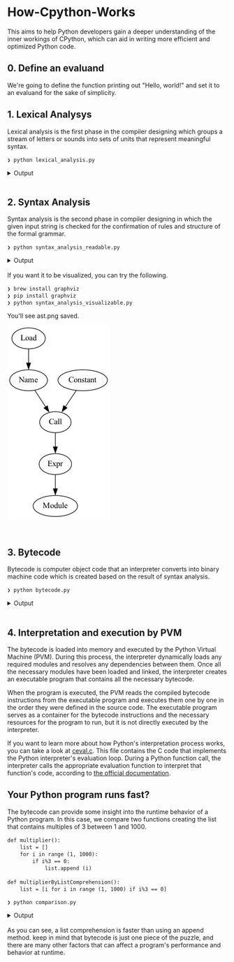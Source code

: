 # How-Cpython-Works
This aims to help Python developers gain a deeper understanding of the inner workings of CPython, which can aid in writing more efficient and optimized Python code.

## 0. Define an evaluand
We're going to define the function printing out "Hello, world!" and set it to an evaluand for the sake of simplicity.

## 1. Lexical Analysys
Lexical analysis is the first phase in the compiler designing which groups a stream of letters or sounds into sets of units that represent meaningful syntax.
```
❯ python lexical_analysis.py
```
<details><summary>Output</summary>

```rb
[TokenInfo(type=62 (ENCODING), string='utf-8', start=(0, 0), end=(0, 0), line=''),
TokenInfo(type=1 (NAME), string='print', start=(1, 0), end=(1, 5), line='print("Hello, world!")'),
TokenInfo(type=54 (OP), string='(', start=(1, 5), end=(1, 6), line='print("Hello, world!")'),
TokenInfo(type=3 (STRING), string='"Hello, world!"', start=(1, 6), end=(1, 21), line='print("Hello, world!")'),
TokenInfo(type=54 (OP), string=')', start=(1, 21), end=(1, 22), line='print("Hello, world!")'),
TokenInfo(type=4 (NEWLINE), string='', start=(1, 22), end=(1, 23), line=''),
TokenInfo(type=0 (ENDMARKER), string='', start=(2, 0), end=(2, 0), line='')]
```
</details>
<br>

## 2. Syntax Analysis
Syntax analysis is the second phase in compiler designing in which the given input string is checked for the confirmation of rules and structure of the formal grammar.
```
❯ python syntax_analysis_readable.py
```
<details><summary>Output</summary>

```rb
<class 'ast.Module'>
    <class 'ast.Expr'>: 1
        <class 'ast.Call'>: 1
            <class 'ast.Name'>: 1
                <class 'ast.Load'>
            <class 'ast.Constant'>: 1
```
</details>
<br>
If you want it to be visualized, you can try the following.

```
❯ brew install graphviz
❯ pip install graphviz
❯ python syntax_analysis_visualizable.py
```
You'll see ast.png saved.

![AST](ast.png "AST")

<br>

## 3. Bytecode
Bytecode is computer object code that an interpreter converts into binary machine code which is created based on the result of syntax analysis.
```
❯ python bytecode.py
```
<details><summary>Output</summary>

```rb
              0 LOAD_GLOBAL              0 (print)
              2 LOAD_CONST               1 ('Hello, world!')
              4 CALL_FUNCTION            1
              6 POP_TOP
              8 LOAD_CONST               0 (None)
             10 RETURN_VALUE
```
</details>
<br>

## 4. Interpretation and execution by PVM
The bytecode is loaded into memory and executed by the Python Virtual Machine (PVM). During this process, the interpreter dynamically loads any required modules and resolves any dependencies between them. Once all the necessary modules have been loaded and linked, the interpreter creates an executable program that contains all the necessary bytecode.

When the program is executed, the PVM reads the compiled bytecode instructions from the executable program and executes them one by one in the order they were defined in the source code. The executable program serves as a container for the bytecode instructions and the necessary resources for the program to run, but it is not directly executed by the interpreter.

If you want to learn more about how Python's interpretation process works, you can take a look at <a href="https://github.com/python/cpython/blob/main/Python/ceval.c">ceval.c</a>. This file contains the C code that implements the Python interpreter's evaluation loop. During a Python function call, the interpreter calls the appropriate evaluation function to interpret that function's code, according to <a href="https://docs.python.org/ja/3.11/whatsnew/3.11.html#inlined-python-function-calls">the official documentation</a>.


## Your Python program runs fast?
The bytecode can provide some insight into the runtime behavior of a Python program. In this case, we compare two functions creating the list that contains multiples of 3 between 1 and 1000. 
```
def multiplier():
    list = []
    for i in range (1, 1000):
        if i%3 == 0:
            list.append (i)

def multiplierByListComprehension():
    list = [i for i in range (1, 1000) if i%3 == 0]
```

```
❯ python comparison.py
```
<details><summary>Output</summary>

```rb
              0 BUILD_LIST               0
              2 STORE_FAST               0 (L)
              4 LOAD_GLOBAL              0 (range)
              6 LOAD_CONST               1 (1)
              8 LOAD_CONST               2 (1000)
             10 CALL_FUNCTION            2
             12 GET_ITER
             14 FOR_ITER                13 (to 42)
             16 STORE_FAST               1 (i)
             18 LOAD_FAST                1 (i)
             20 LOAD_CONST               3 (3)
             22 BINARY_MODULO
             24 LOAD_CONST               4 (0)
             26 COMPARE_OP               2 (==)
             28 POP_JUMP_IF_FALSE       20 (to 40)
             30 LOAD_FAST                0 (L)
             32 LOAD_METHOD              1 (append)
             34 LOAD_FAST                1 (i)
             36 CALL_METHOD              1
             38 POP_TOP
             40 JUMP_ABSOLUTE            7 (to 14)
             42 LOAD_CONST               0 (None)
             44 RETURN_VALUE

elapsed time: 0.000077248 [sec]

              0 LOAD_CONST               1 (<code object <listcomp> at 0x10b3294d0, file "/Users/iamstgt/How_CPython_Works/comparison.py", line 25>)
              2 LOAD_CONST               2 ('multiplierByListComprehension.<locals>.<listcomp>')
              4 MAKE_FUNCTION            0
              6 LOAD_GLOBAL              0 (range)
              8 LOAD_CONST               3 (1)
             10 LOAD_CONST               4 (1000)
             12 CALL_FUNCTION            2
             14 GET_ITER
             16 CALL_FUNCTION            1
             18 STORE_FAST               0 (L)
             20 LOAD_CONST               0 (None)
             22 RETURN_VALUE
Disassembly of <code object <listcomp> at 0x10b3294d0, file "/Users/iamstgt/How_CPython_Works/comparison.py", line 25>:
              0 BUILD_LIST               0
              2 LOAD_FAST                0 (.0)
              4 FOR_ITER                10 (to 26)
              6 STORE_FAST               1 (i)
              8 LOAD_FAST                1 (i)
             10 LOAD_CONST               0 (3)
             12 BINARY_MODULO
             14 LOAD_CONST               1 (0)
             16 COMPARE_OP               2 (==)
             18 POP_JUMP_IF_FALSE        2 (to 4)
             20 LOAD_FAST                1 (i)
             22 LIST_APPEND              2
             24 JUMP_ABSOLUTE            2 (to 4)
             26 RETURN_VALUE

elapsed time: 0.000056982 [sec]
```
</details>
<br>
As you can see, a list comprehension is faster than using an append method. keep in mind that bytecode is just one piece of the puzzle, and there are many other factors that can affect a program's performance and behavior at runtime.

